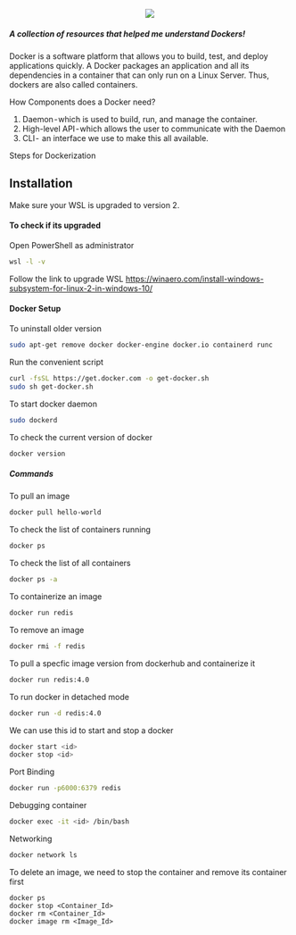 
<p align="center">
<img src="https://user-images.githubusercontent.com/76872523/227756067-5aecd356-39bb-4309-9d20-8ffc26e162e0.png">
</p>

#####  A collection of resources that helped me understand Dockers!
Docker is a software platform that allows you to build, test, and deploy applications quickly.
A Docker packages an application and all its dependencies in a container that can only run on a Linux Server. Thus, dockers are also called containers.

How Components does a Docker need?
1. Daemon - which is used to build, run, and manage the container.
2. High-level API - which allows the user to communicate with the Daemon
3. CLI -  an interface we use to make this all available.



Steps for Dockerization


## Installation
Make sure your WSL is upgraded to version 2.


#### To check if its upgraded 
Open PowerShell as administrator
```sh
wsl -l -v
```
Follow the link to upgrade WSL
https://winaero.com/install-windows-subsystem-for-linux-2-in-windows-10/


#### Docker Setup
To uninstall older version
```sh
sudo apt-get remove docker docker-engine docker.io containerd runc
```
Run the convenient script
```sh
curl -fsSL https://get.docker.com -o get-docker.sh
sudo sh get-docker.sh
```
To start docker daemon
```sh
sudo dockerd
```
To check the current version of docker
```sh
docker version
```
##### Commands
To pull an image
```sh
docker pull hello-world
```
To check the list of containers running 
```sh
docker ps
```
To check the list of all containers 
```sh
docker ps -a
```
To containerize an image
```sh
docker run redis
```
To remove an image
```sh
docker rmi -f redis
```
To pull a specfic image version from dockerhub and containerize it
```sh
docker run redis:4.0
```
To run docker in detached mode
```sh
docker run -d redis:4.0
```
We can use this id to start and stop a docker
```sh
docker start <id>
docker stop <id>
```
Port Binding
```sh 
docker run -p6000:6379 redis
```
Debugging container
```sh 
docker exec -it <id> /bin/bash 
```
Networking
```sh
docker network ls
```
To delete an image, we need to stop the container and remove its container first
```
docker ps
docker stop <Container_Id>
docker rm <Container_Id>
docker image rm <Image_Id>
```

